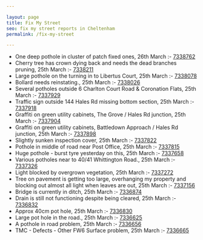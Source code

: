```yaml
---

layout: page
title: Fix My Street
seo: fix my street reports in Cheltenham
permalink: /fix-my-street

---
```


<!-- fix_marker starts -->

- One deep pothole in cluster of patch fixed ones, 26th March :- [7338762](https://www.fixmystreet.com/report/7338762)
- Cherry tree has crown dying back and needs the dead branches pruning, 25th March :- [7338211](https://www.fixmystreet.com/report/7338211)
- Large pothole on the turning in to Libertus Court, 25th March :- [7338078](https://www.fixmystreet.com/report/7338078)
- Bollard needs reinstating., 25th March :- [7338026](https://www.fixmystreet.com/report/7338026)
- Several potholes outside 6 Charlton Court Road & Coronation Flats, 25th March :- [7337929](https://www.fixmystreet.com/report/7337929)
- Traffic sign outside 144 Hales Rd missing bottom section, 25th March :- [7337918](https://www.fixmystreet.com/report/7337918)
- Graffiti on green utility cabinets, The Grove / Hales Rd junction, 25th March :- [7337904](https://www.fixmystreet.com/report/7337904)
- Graffiti on green utility cabinets, Battledown Approach / Hales Rd junction, 25th March :- [7337898](https://www.fixmystreet.com/report/7337898)
- Slightly sunken inspection cover, 25th March :- [7337822](https://www.fixmystreet.com/report/7337822)
- Pothole in middle of road near Post Office, 25th March :- [7337815](https://www.fixmystreet.com/report/7337815)
- Huge pothole - burst tyre yesterday on this, 25th March :- [7337658](https://www.fixmystreet.com/report/7337658)
- Various potholes near to 40/41 Whittington Road., 25th March :- [7337326](https://www.fixmystreet.com/report/7337326)
- Light blocked by overgrown vegetation, 25th March :- [7337272](https://www.fixmystreet.com/report/7337272)
- Tree on pavement is getting too large, overhanging my property and blocking out almost all light when leaves are out, 25th March :- [7337156](https://www.fixmystreet.com/report/7337156)
- Bridge is currently in ditch, 25th March :- [7336874](https://www.fixmystreet.com/report/7336874)
- Drain is still not functioning despite being cleared, 25th March :- [7336832](https://www.fixmystreet.com/report/7336832)
- Approx 40cm pot hole, 25th March :- [7336830](https://www.fixmystreet.com/report/7336830)
- Large pot hole in the road., 25th March :- [7336625](https://www.fixmystreet.com/report/7336625)
- A pothole in road problem, 25th March :- [7336656](https://www.fixmystreet.com/report/7336656)
- TMC - Defects - Other FW6  Surface problem, 25th March :- [7336665](https://www.fixmystreet.com/report/7336665)

<!-- fix_marker ends -->